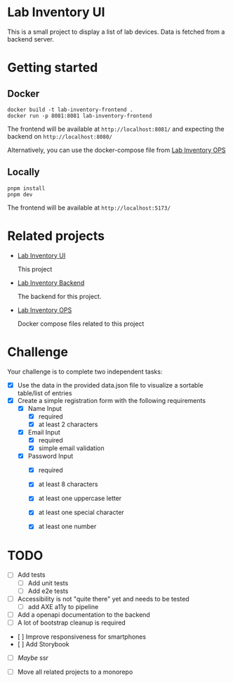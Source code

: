 Lab Inventory UI
================

This is a small project to display a list of lab devices. Data is fetched from a backend server.


Getting started
===============

Docker
------

    docker build -t lab-inventory-frontend .
    docker run -p 8081:8081 lab-inventory-frontend

The frontend will be available at `http://localhost:8081/` and expecting the backend on `http://localhost:8080/`

Alternatively, you can use the docker-compose file from [Lab Inventory OPS](https://github.com/jjacobsohn-eppendorf/lab-inventory-ops)

Locally
-------

    pnpm install
    pnpm dev

The frontend will be available at `http://localhost:5173/`

Related projects
================

- [Lab Inventory UI](https://github.com/jjacobsohn-eppendorf/lab-inventory-frontend)

   This project

- [Lab Inventory Backend](jjacobsohn-eppendorf/lab-inventory-backend)

    The backend for this project.
  
- [Lab Inventory OPS](https://github.com/jjacobsohn-eppendorf/lab-inventory-ops)

   Docker compose files related to this project


Challenge
=========

Your challenge is to complete two independent tasks:

- [x] Use the data in the provided data.json file to visualize a sortable table/list of entries
- [x] Create a simple registration form with the following requirements
  - [x] Name Input
    - [x] required
    - [x] at least 2 characters
  - [x] Email Input
    - [x] required
    - [x] simple email validation
  - [x] Password Input
    - [x] required
    - [x] at least 8 characters
    - [x] at least one uppercase letter
    - [x] at least one special character
    - [x] at least one number


TODO
====

- [ ] Add tests
    - [ ] Add unit tests
    - [ ] Add e2e tests
- [ ] Accessibility is not "quite there" yet and needs to be tested
    - [ ] add AXE a11y to pipeline
- [ ] Add a openapi documentation to the backend
- [ ] A lot of bootstrap cleanup is required
- [ ] Improve responsiveness for smartphones
- [ ] Add Storybook
- [ ] _Maybe_ ssr
- [ ] Move all related projects to a monorepo

